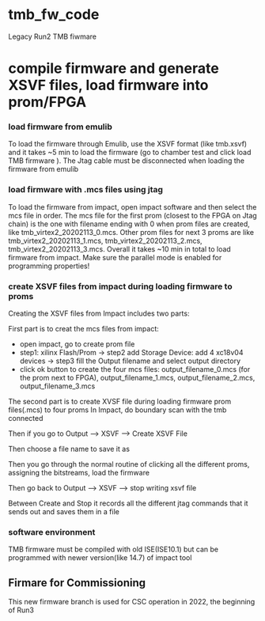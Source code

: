 # tmb_fw_code

Legacy Run2 TMB fiwmare 

# compile firmware and generate XSVF files, load firmware into prom/FPGA

### load firmware from emulib 
To load the firmware through Emulib, use the XSVF format (like tmb.xsvf) and it takes ~5 min to load the firmware (go to chamber test and click load TMB firmware ). 
The Jtag cable must be disconnected when loading  the firmware from emulib 

### load firmware with .mcs files using jtag 
To load the firmware from impact, open impact software and then select the mcs file in order.  The mcs file for the first prom (closest to the FPGA on Jtag chain)  is the one with filename ending with 0 when prom files are created, like tmb_virtex2_20202113_0.mcs. Other prom files for next 3 proms are like tmb_virtex2_20202113_1.mcs, tmb_virtex2_20202113_2.mcs, tmb_virtex2_20202113_3.mcs.  Overall it takes ~10 min in total to load firmware from impact.  Make sure the parallel mode is enabled for programming properties!


### create XSVF files from impact during loading firmware to proms
Creating the XSVF files from Impact includes two parts:

First part is to creat the mcs files from impact:
   - open impact, go to create prom file
   - step1: xilinx Flash/Prom  -> step2 add Storage Device: add 4 xc18v04 devices -> step3 fill the Output filename and select output directory
   - click ok button to create the four mcs files:  output_filename_0.mcs (for the prom next to FPGA), output_filename_1.mcs, output_filename_2.mcs, output_filename_3.mcs
  
The second part is to create XVSF file during loading firmware prom files(.mcs) to four proms
In Impact, do boundary scan with the tmb connected 

Then if you go to Output --> XSVF --> Create XSVF File 

Then choose a file name to save it as 

Then you go through the normal routine of clicking all the different proms, assigning the bitstreams, load the firmware

Then go back to Output --> XSVF --> stop writing xsvf file 

Between Create and Stop it records all the different jtag commands that it sends out and saves them in a file



### software environment 
TMB firmware must be compiled with old ISE(ISE10.1) but can be programmed with newer version(like 14.7) of impact tool

## Firmare for Commissioning 
This new firmware branch is used for CSC operation in 2022, the beginning of Run3
